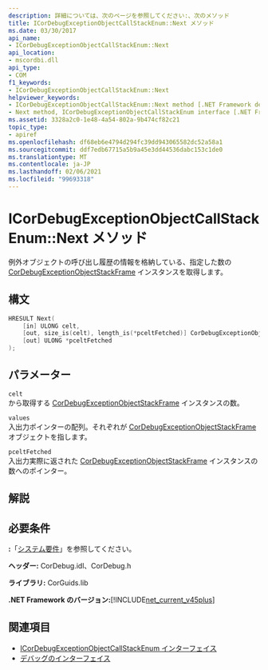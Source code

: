 ```yaml
---
description: 詳細については、次のページを参照してください:、次のメソッド
title: ICorDebugExceptionObjectCallStackEnum::Next メソッド
ms.date: 03/30/2017
api_name:
- ICorDebugExceptionObjectCallStackEnum::Next
api_location:
- mscordbi.dll
api_type:
- COM
f1_keywords:
- ICorDebugExceptionObjectCallStackEnum::Next
helpviewer_keywords:
- ICorDebugExceptionObjectCallStackEnum::Next method [.NET Framework debugging]
- Next method, ICorDebugExceptionObjectCallStackEnum interface [.NET Framework debugging]
ms.assetid: 3328a2c0-1e48-4a54-802a-9b474cf82c21
topic_type:
- apiref
ms.openlocfilehash: df68eb6e4794d294fc39dd943065582dc52a58a1
ms.sourcegitcommit: ddf7edb67715a5b9a45e3dd44536dabc153c1de0
ms.translationtype: MT
ms.contentlocale: ja-JP
ms.lasthandoff: 02/06/2021
ms.locfileid: "99693318"
---
```

# <a name="icordebugexceptionobjectcallstackenumnext-method"></a>ICorDebugExceptionObjectCallStackEnum::Next メソッド

例外オブジェクトの呼び出し履歴の情報を格納している、指定した数の [CorDebugExceptionObjectStackFrame](cordebugexceptionobjectstackframe-structure.md) インスタンスを取得します。  
  
## <a name="syntax"></a>構文  
  
```cpp  
HRESULT Next(  
    [in] ULONG celt,  
    [out, size_is(celt), length_is(*pceltFetched)] CorDebugExceptionObjectStackFrame values[],  
    [out] ULONG *pceltFetched  
);  
```  
  
## <a name="parameters"></a>パラメーター  

 `celt`  
 から取得する [CorDebugExceptionObjectStackFrame](cordebugexceptionobjectstackframe-structure.md) インスタンスの数。  
  
 `values`  
 入出力ポインターの配列。それぞれが [CorDebugExceptionObjectStackFrame](cordebugexceptionobjectstackframe-structure.md) オブジェクトを指します。  
  
 `pceltFetched`  
 入出力実際に返された [CorDebugExceptionObjectStackFrame](cordebugexceptionobjectstackframe-structure.md) インスタンスの数へのポインター。  
  
## <a name="remarks"></a>解説  
  
## <a name="requirements"></a>必要条件  

 **:**「[システム要件](../../get-started/system-requirements.md)」を参照してください。  
  
 **ヘッダー:** CorDebug.idl、CorDebug.h  
  
 **ライブラリ:** CorGuids.lib  
  
 **.NET Framework のバージョン:**[!INCLUDE[net_current_v45plus](../../../../includes/net-current-v45plus-md.md)]  
  
## <a name="see-also"></a>関連項目

- [ICorDebugExceptionObjectCallStackEnum インターフェイス](icordebugexceptionobjectcallstackenum-interface.md)
- [デバッグのインターフェイス](debugging-interfaces.md)

